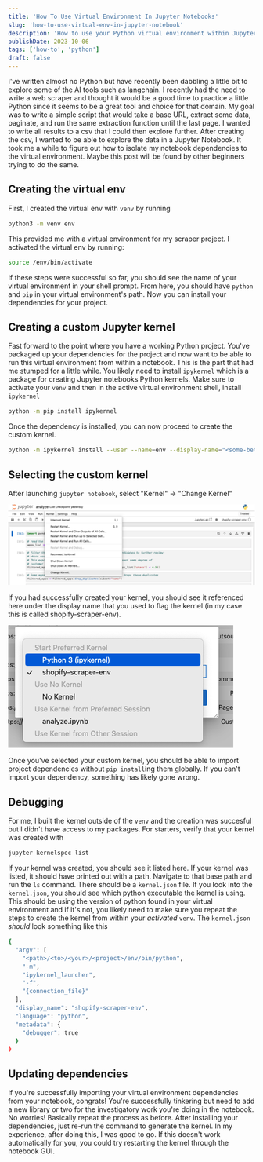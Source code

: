 ```yaml
---
title: 'How To Use Virtual Environment In Jupyter Notebooks' 
slug: 'how-to-use-virtual-env-in-jupyter-notebook'
description: 'How to use your Python virtual environment within Jupyter Notebooks'
publishDate: 2023-10-06
tags: ['how-to', 'python']
draft: false
---
```


I've written almost no Python but have recently been dabbling a little bit to explore some of the AI tools such as langchain. I recently had the need to write a web scraper and thought it would be a good time to practice a little Python since it seems to be a great tool and choice for that domain. My goal was to write a simple script that would take a base URL, extract some data, paginate, and run the same extraction function until the last page. I wanted to write all results to a csv that I could then explore further. After creating the csv, I wanted to be able to explore the data in a Jupyter Notebook. It took me a while to figure out how to isolate my notebook dependencies to the virtual environment. Maybe this post will be found by other beginners trying to do the same.

## Creating the virtual env
First, I created the virtual env with `venv` by running
```bash
python3 -m venv env
```
This provided me with a virtual environment for my scraper project. I activated the virtual env by running:
```bash
source /env/bin/activate
```
If these steps were successful so far, you should see the name of your virtual environment in your shell prompt. From here, you should have `python` and `pip` in your virtual environment's path. Now you can install your dependencies for your project.

## Creating a custom Jupyter kernel
Fast forward to the point where you have a working Python project. You've packaged up your dependencies for the project and now want to be able to run this virtual environment from within a notebook. This is the part that had me stumped for a little while. You likely need to install `ipykernel` which is a package for creating Jupyter notebooks Python kernels. Make sure to activate your `venv` and then in the active virtual environment shell, install `ipykernel`
```bash
python -m pip install ipykernel
```
Once the dependency is installed, you can now proceed to create the custom kernel.
```bash
python -m ipykernel install --user --name=env --display-name="<some-better-name-you-will-recognize>"
```

## Selecting the custom kernel
After launching `jupyter notebook`, select "Kernel" -> "Change Kernel"

![Change Kernel](./change_kernel.png)

If you had successfully created your kernel, you should see it referenced here under the display name that you used to flag the kernel (in my case this is called shopify-scraper-env).

![Select Kernel](./select_kernel.png)

Once you've selected your custom kernel, you should be able to import project dependencies without `pip install`ing them globally. If you can't import your dependency, something has likely gone wrong.

## Debugging
For me, I built the kernel outside of the `venv` and the creation was succesful but I didn't have access to my packages. For starters, verify that your kernel was created with

```bash
jupyter kernelspec list
```
If your kernel was created, you should see it listed here. If your kernel was listed, it should have printed out with a path. Navigate to that base path and run the `ls` command. There should be a `kernel.json` file. If you look into the `kernel.json`, you should see which python executable the kernel is using. This should be using the version of python found in your virtual environment and if it's not, you likely need to make sure you repeat the steps to create the kernel from within your _activated_ `venv`. The `kernel.json` _should_ look something like this
```bash
{
  "argv": [
    "<path>/<to>/<your>/<project>/env/bin/python",
    "-m",
    "ipykernel_launcher",
    "-f",
    "{connection_file}"
  ],
  "display_name": "shopify-scraper-env",
  "language": "python",
  "metadata": {
    "debugger": true
  }
}
```

## Updating dependencies
If you're successfully importing your virtual environment dependencies from your notebook, congrats! You're successfully tinkering but need to add a new library or two for the investigatory work you're doing in the notebook. No worries! Basically repeat the process as before. After installing your dependencies, just re-run the command to generate the kernel. In my experience, after doing this, I was good to go. If this doesn't work automatically for you, you could try restarting the kernel through the notebook GUI.